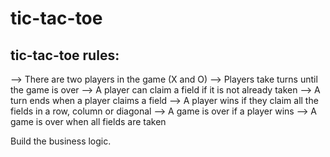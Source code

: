 # tic-tac-toe

## tic-tac-toe rules:

--> There are two players in the game (X and O)
--> Players take turns until the game is over
--> A player can claim a field if it is not already taken
--> A turn ends when a player claims a field
--> A player wins if they claim all the fields in a row, column or diagonal
--> A game is over if a player wins
--> A game is over when all fields are taken

Build the business logic.
